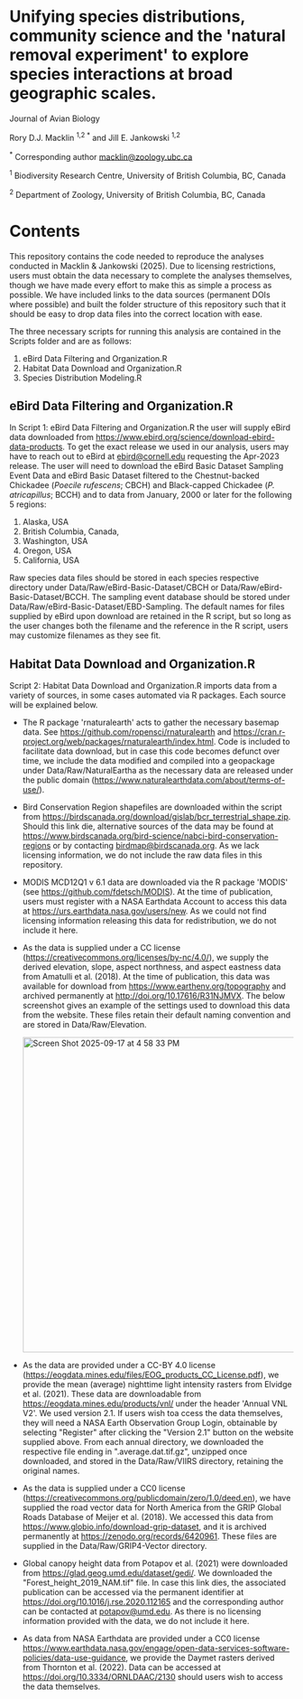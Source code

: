 # Unifying species distributions, community science and the 'natural removal experiment' to explore species interactions at broad geographic scales.

Journal of Avian Biology

Rory D.J. Macklin <sup>1,2 \*</sup> and Jill E. Jankowski <sup>1,2</sup>

<sup>\*</sup> Corresponding author <macklin@zoology.ubc.ca>

<sup>1</sup> Biodiversity Research Centre, University of British Columbia, BC, Canada

<sup>2</sup> Department of Zoology, University of British Columbia, BC, Canada

# Contents

This repository contains the code needed to reproduce the analyses conducted in Macklin & Jankowski (2025). Due to licensing restrictions, users must obtain the data necessary to complete the analyses themselves, though we have made every effort to make this as simple a process as possible. We have included links to the data sources (permanent DOIs where possible) and built the folder structure of this repository such that it should be easy to drop data files into the correct location with ease.

The three necessary scripts for running this analysis are contained in the Scripts folder and are as follows:

1. eBird Data Filtering and Organization.R
2. Habitat Data Download and Organization.R
3. Species Distribution Modeling.R


## eBird Data Filtering and Organization.R

In Script 1: eBird Data Filtering and Organization.R the user will supply eBird data downloaded from <https://www.ebird.org/science/download-ebird-data-products>. To get the exact release we used in our analysis, users may have to reach out to eBird at <ebird@cornell.edu> requesting the Apr-2023 release. The user will need to download the eBird Basic Dataset Sampling Event Data and eBird Basic Dataset filtered to the Chestnut-backed Chickadee (*Poecile rufescens*; CBCH) and Black-capped Chickadee (*P. atricapillus*; BCCH) and to data from January, 2000 or later for the following 5 regions:

1. Alaska, USA
2. British Columbia, Canada,
3. Washington, USA
4. Oregon, USA
5. California, USA

Raw species data files should be stored in each species respective directory under Data/Raw/eBird-Basic-Dataset/CBCH or Data/Raw/eBird-Basic-Dataset/BCCH. The sampling event database should be stored under Data/Raw/eBird-Basic-Dataset/EBD-Sampling. The default names for files supplied by eBird upon download are retained in the R script, but so long as the user changes both the filename and the reference in the R script, users may customize filenames as they see fit.

## Habitat Data Download and Organization.R

Script 2: Habitat Data Download and Organization.R imports data from a variety of sources, in some cases automated via R packages. Each source will be explained below.

* The R package 'rnaturalearth' acts to gather the necessary basemap data. See <https://github.com/ropensci/rnaturalearth> and <https://cran.r-project.org/web/packages/rnaturalearth/index.html>. Code is included to facilitate data download, but in case this code becomes defunct over time, we include the data modified and compiled into a geopackage under Data/Raw/NaturalEartha as the necessary data are released under the public domain (<https://www.naturalearthdata.com/about/terms-of-use/>).
* Bird Conservation Region shapefiles are downloaded within the script from <https://birdscanada.org/download/gislab/bcr_terrestrial_shape.zip>. Should this link die, alternative sources of the data may be found at <https://www.birdscanada.org/bird-science/nabci-bird-conservation-regions> or by contacting <birdmap@birdscanada.org>. As we lack licensing information, we do not include the raw data files in this repository.
* MODIS MCD12Q1 v 6.1 data are downloaded via the R package 'MODIS' (see <https://github.com/fdetsch/MODIS>). At the time of publication, users must register with a NASA Earthdata Account to access this data at <https://urs.earthdata.nasa.gov/users/new>. As we could not find licensing information releasing this data for redistribution, we do not include it here.
* As the data is supplied under a CC license (<https://creativecommons.org/licenses/by-nc/4.0/>), we supply the derived elevation, slope, aspect northness, and aspect eastness data from Amatulli et al. (2018). At the time of publication, this data was available for download from <https://www.earthenv.org/topography> and archived permanently at <http://doi.org/10.17616/R31NJMVX>. The below screenshot gives an example of the settings used to download this data from the website. These files retain their default naming convention and are stored in Data/Raw/Elevation.

  <img width="788" height="558" alt="Screen Shot 2025-09-17 at 4 58 33 PM" src="https://github.com/user-attachments/assets/f2e6ba5f-5ce0-4446-8f5c-0762ec4a886a" />

* As the data are provided under a CC-BY 4.0 license (<https://eogdata.mines.edu/files/EOG_products_CC_License.pdf>), we provide the mean (average) nighttime light intensity rasters from Elvidge et al. (2021). These data are downloadable from <https://eogdata.mines.edu/products/vnl/> under the header 'Annual VNL V2'. We used version 2.1. If users wish toa ccess the data themselves, they will need a NASA Earth Observation Group Login, obtainable by selecting "Register" after clicking the "Version 2.1" button on the website supplied above. From each annual directory, we downloaded the respective file ending in ".average.dat.tif.gz", unzipped once downloaded, and stored in the Data/Raw/VIIRS directory, retaining the original names.
* As the data is supplied under a CC0 license (<https://creativecommons.org/publicdomain/zero/1.0/deed.en>), we have supplied the road vector data for North America from the GRIP Global Roads Database of Meijer et al. (2018). We accessed this data from <https://www.globio.info/download-grip-dataset>, and it is archived permanently at <https://zenodo.org/records/6420961>. These files are supplied in the Data/Raw/GRIP4-Vector directory.
* Global canopy height data from Potapov et al. (2021) were downloaded from <https://glad.geog.umd.edu/dataset/gedi/>. We downloaded the "Forest_height_2019_NAM.tif" file. In case this link dies, the associated publication can be accessed via the permanent identifier at <https://doi.org/10.1016/j.rse.2020.112165> and the corresponding author can be contacted at <potapov@umd.edu>. As there is no licensing information provided with the data, we do not include it here.
* As data from NASA Earthdata are provided under a CC0 license <https://www.earthdata.nasa.gov/engage/open-data-services-software-policies/data-use-guidance>, we provide the Daymet rasters derived from Thornton et al. (2022). Data can be accessed at <https://doi.org/10.3334/ORNLDAAC/2130> should users wish to access the data themselves.

